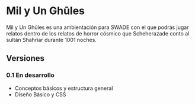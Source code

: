 # Mil y Un Ghūles
Mil y Un Ghūles es una ambientación para SWADE con el que podrás jugar relatos dentro 
de los relatos de horror cósmico que Scheherazade conto al sultán Shahriar durante 1001 noches.

## Versiones

### 0.1 En desarrollo
* Conceptos básicos y estructura general
* Diseño Básico y CSS